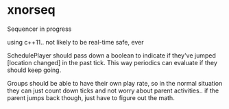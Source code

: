 xnorseq
=======

Sequencer in progress

using c++11.. not likely to be real-time safe, ever

SchedulePlayer should pass down a boolean to indicate if they've jumped [location changed] in the past tick.  This way periodics can evaluate if they should keep going.

Groups should be able to have their own play rate, so in the normal situation they can just count down ticks and not worry about parent activities..
if the parent jumps back though, just have to figure out the math.


